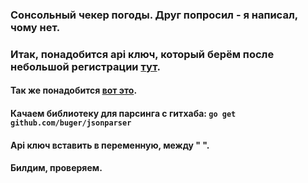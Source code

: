 ### Сонсольный чекер погоды. Друг попросил - я написал, чому нет.
### Итак, понадобится api ключ, который берём после небольшой регистрации [тут](http://openweathermap.org/).
#### Так же понадобится [вот это](https://github.com/buger/jsonparser).
#### Качаем библиотеку для парсинга с гитхаба: `go get github.com/buger/jsonparser`
#### Api ключ вставить в переменную, между **" "**.
#### Билдим, проверяем.
